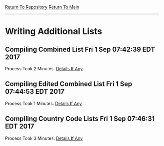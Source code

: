 [Return To Repository](https://github.com/deathbybandaid/piholeparser/blob/master/)
[Return To Main](https://github.com/deathbybandaid/piholeparser/blob/master/RecentRunLogs/README.md)
____________________________________
# Writing Additional Lists

## Compiling Combined List Fri 1 Sep 07:42:39 EDT 2017
Process Took 2 Minutes.
[Details If Any](https://github.com/deathbybandaid/piholeparser/blob/master/RecentRunLogs/listgenscripts/60-Compiling-Combined-List.md)

## Compiling Edited Combined List Fri 1 Sep 07:44:53 EDT 2017
Process Took 1 Minutes.
[Details If Any](https://github.com/deathbybandaid/piholeparser/blob/master/RecentRunLogs/listgenscripts/70-Compiling-Edited-Combined-List.md)

## Compiling Country Code Lists Fri 1 Sep 07:46:31 EDT 2017
Process Took 3 Minutes.
[Details If Any](https://github.com/deathbybandaid/piholeparser/blob/master/RecentRunLogs/listgenscripts/75-Compiling-Country-Code-Lists.md)

